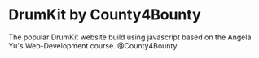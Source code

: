 # DrumKit by County4Bounty
The popular DrumKit website build using javascript based on the Angela Yu's Web-Development course.
@County4Bounty